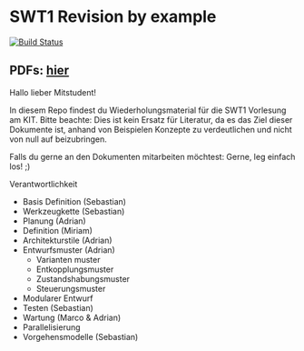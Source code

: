 # SWT1 Revision by example

[![Build Status](https://travis-ci.org/adrianleh/SWT1_Revision.svg?branch=master)](https://travis-ci.org/adrianleh/SWT1_Revision)

## PDFs: [hier](https://github.com/AdrianELehmann/SWT1_Revision/releases/latest)

Hallo lieber Mitstudent!

In diesem Repo findest du Wiederholungsmaterial für die SWT1 Vorlesung am KIT. Bitte beachte: Dies ist kein Ersatz für Literatur, da es das Ziel dieser Dokumente ist, anhand von Beispielen Konzepte zu verdeutlichen und nicht von null auf beizubringen.

Falls du gerne an den Dokumenten mitarbeiten möchtest: Gerne, leg einfach los! ;)


Verantwortlichkeit
- Basis Definition (Sebastian)
- Werkzeugkette (Sebastian)
- Planung (Adrian)
- Definition (Miriam)
- Architekturstile (Adrian)
- Entwurfsmuster (Adrian)
  - Varianten muster
  - Entkopplungsmuster
  - Zustandshabungsmuster
  - Steuerungsmuster
- Modularer Entwurf
- Testen (Sebastian)
- Wartung (Marco & Adrian)
- Parallelisierung
- Vorgehensmodelle (Sebastian)
